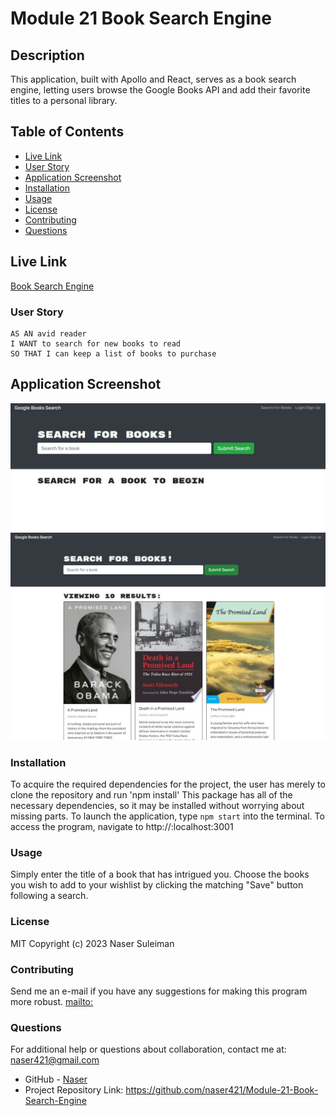 # Module 21 Book Search Engine 

## Description 
This application, built with Apollo and React, serves as a book search engine, letting users browse the Google Books API and add their favorite titles to a personal library. 

## Table of Contents

- [Live Link](#live-link)
- [User Story](#user-story)
- [Application Screenshot](#application-screenshot)
- [Installation](#installation) 
- [Usage](#usage) 
- [License](#license) 
- [Contributing](#contributing)
- [Questions](#questions)

## Live Link
[Book Search Engine](https://module-21-book-search-engine.herokuapp.com/)

### User Story
```
AS AN avid reader
I WANT to search for new books to read
SO THAT I can keep a list of books to purchase  
```

## Application Screenshot
![Screenshot](client/public/assets/App_Overview.JPG)
![Screenshot](client/public/assets/book_search.JPG)
 
### Installation
To acquire the required dependencies for the project, the user has merely to clone the repository and run 'npm install' This package has all of the necessary dependencies, so it may be installed without worrying about missing parts.
To launch the application, type `npm start` into the terminal.
To access the program, navigate to http://:localhost:3001

### Usage
Simply enter the title of a book that has intrigued you. Choose the books you wish to add to your wishlist by clicking the matching "Save" button following a search.

### License
MIT
Copyright (c) 2023 Naser Suleiman
  
### Contributing
Send me an e-mail if you have any suggestions for making this program more robust. [mailto:](naser421@gmail.com)

### Questions
    
For additional help or questions about collaboration, contact me at: naser421@gmail.com

- GitHub - [Naser](https://github.com/naser421/)
- Project Repository Link: https://github.com/naser421/Module-21-Book-Search-Engine
